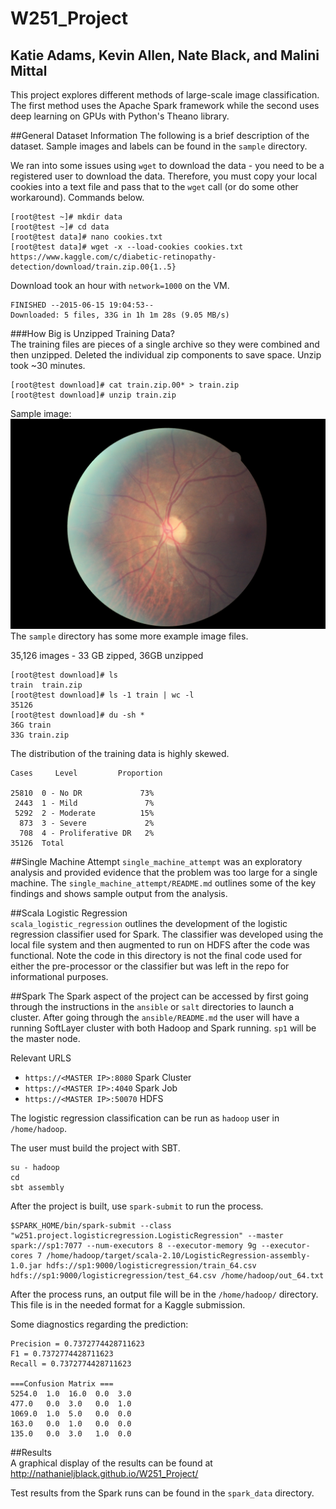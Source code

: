 # W251_Project
## Katie Adams, Kevin Allen, Nate Black, and Malini Mittal  

This project explores different methods of large-scale image classification. The first method uses the Apache Spark framework while the second uses deep learning on GPUs with Python's Theano library.

##General Dataset Information
The following is a brief description of the dataset. Sample images and labels can be found in the `sample` directory.

We ran into some issues using ``wget`` to download the data - you need to be a registered user to download the data. Therefore, you must copy your local cookies into a text file and pass that to the ``wget`` call (or do some other workaround). Commands below.

```
[root@test ~]# mkdir data
[root@test ~]# cd data
[root@test data]# nano cookies.txt
[root@test data]# wget -x --load-cookies cookies.txt https://www.kaggle.com/c/diabetic-retinopathy-detection/download/train.zip.00{1..5}
```  

Download took an hour with ``network=1000`` on the VM.

```
FINISHED --2015-06-15 19:04:53--
Downloaded: 5 files, 33G in 1h 1m 28s (9.05 MB/s)
```
###How Big is Unzipped Training Data?  
The training files are pieces of a single archive so they were combined and then unzipped. Deleted the individual zip components to save space. Unzip took ~30 minutes.

```
[root@test download]# cat train.zip.00* > train.zip
[root@test download]# unzip train.zip
```

Sample image:
<img src='./sample/10_left.jpeg'> 
The ``sample`` directory has some more example image files.   

35,126 images - 33 GB zipped, 36GB unzipped
```
[root@test download]# ls
train  train.zip
[root@test download]# ls -1 train | wc -l
35126
[root@test download]# du -sh *
36G	train
33G	train.zip

```

The distribution of the training data is highly skewed.  

```
Cases     Level			Proportion

25810  0 - No DR             73%
 2443  1 - Mild               7%
 5292  2 - Moderate          15%
  873  3 - Severe             2%
  708  4 - Proliferative DR   2%
35126  Total
```  

##Single Machine Attempt
`single_machine_attempt` was an exploratory analysis and provided evidence that the problem was too large for a single machine. The `single_machine_attempt/README.md` outlines some of the key findings and shows sample output from the analysis.  

##Scala Logistic Regression  
`scala_logistic_regression` outlines the development of the logistic regression classifier used for Spark. The classifier was developed using the local file system and then augmented to run on HDFS after the code was functional. Note the code in this directory is not the final code used for either the pre-processor or the classifier but was left in the repo for informational purposes.  

##Spark
The Spark aspect of the project can be accessed by first going through the instructions in the `ansible` or `salt` directories to launch a cluster. After going through the `ansible/README.md` the user will have a running SoftLayer cluster with both Hadoop and Spark running. `sp1` will be the master node.

Relevant URLS  
- `https://<MASTER IP>:8080` Spark Cluster
- `https://<MASTER IP>:4040` Spark Job
- `https://<MASTER IP>:50070` HDFS


The logistic regression classification can be run as `hadoop` user in `/home/hadoop`.  

The user must build the project with SBT.

```
su - hadoop
cd
sbt assembly
```

After the project is built, use `spark-submit` to run the process.

```
$SPARK_HOME/bin/spark-submit --class "w251.project.logisticregression.LogisticRegression" --master spark://sp1:7077 --num-executors 8 --executor-memory 9g --executor-cores 7 /home/hadoop/target/scala-2.10/LogisticRegression-assembly-1.0.jar hdfs://sp1:9000/logisticregression/train_64.csv hdfs://sp1:9000/logisticregression/test_64.csv /home/hadoop/out_64.txt 
```

After the process runs, an output file will be in the `/home/hadoop/` directory. This file is in the needed format for a Kaggle submission.   
   
Some diagnostics regarding the prediction:

```
Precision = 0.7372774428711623
F1 = 0.7372774428711623
Recall = 0.7372774428711623

===Confusion Matrix ===
5254.0  1.0  16.0  0.0  3.0
477.0   0.0  3.0   0.0  1.0
1069.0  1.0  5.0   0.0  0.0
163.0   0.0  1.0   0.0  0.0
135.0   0.0  3.0   1.0  0.0
```

##Results  
A graphical display of the results can be found at <a href="http://nathanieljblack.github.io/W251_Project/">http://nathanieljblack.github.io/W251_Project/</a>

Test results from the Spark runs can be found in the `spark_data` directory.
